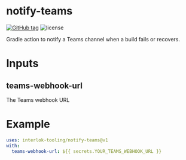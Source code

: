 # notify-teams

[![GitHub tag](https://img.shields.io/github/tag/interlok-tooling/notify-teams.svg)](https://github.com/interlok-tooling/notify-teams/tags) ![license](https://img.shields.io/github/license/interlok-tooling/notify-teams.svg)

Gradle action to notify a Teams channel when a build fails or recovers.

# Inputs

## teams-webhook-url

The Teams webhook URL

# Example

```yaml
uses: interlok-tooling/notify-teams@v1
with:
  teams-webhook-url: ${{ secrets.YOUR_TEAMS_WEBHOOK_URL }}
```
